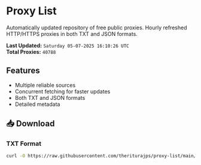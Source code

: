 # Proxy List

Automatically updated repository of free public proxies. Hourly refreshed HTTP/HTTPS proxies in both TXT and JSON formats.

**Last Updated:** `Saturday 05-07-2025 16:10:26 UTC`  
**Total Proxies:** `40788`

## Features
- Multiple reliable sources
- Concurrent fetching for faster updates
- Both TXT and JSON formats
- Detailed metadata

## 📥 Download

### TXT Format
```bash
curl -O https://raw.githubusercontent.com/theriturajps/proxy-list/main/proxies.txt